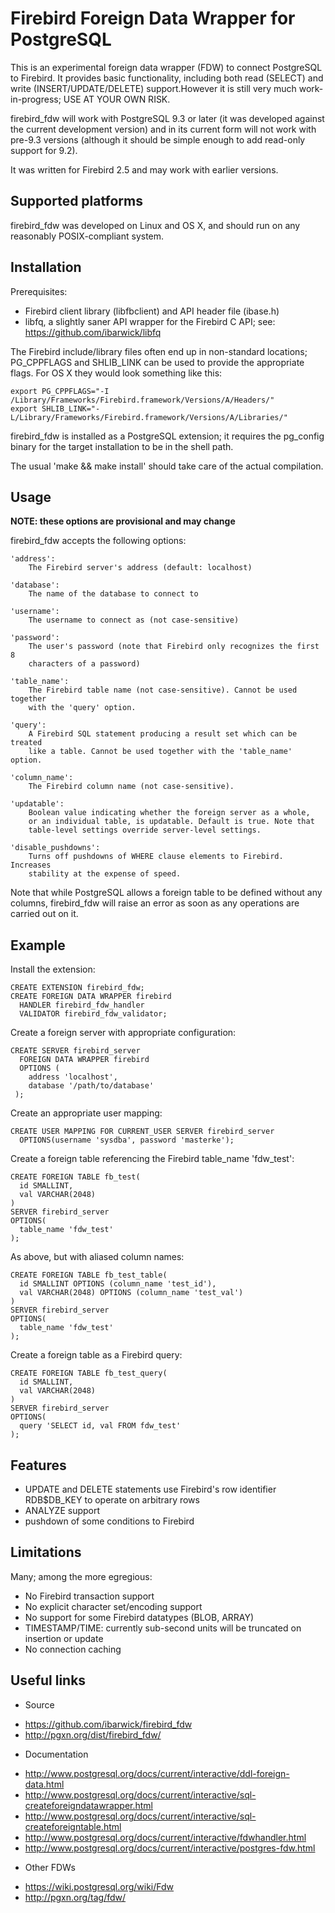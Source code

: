 Firebird Foreign Data Wrapper for PostgreSQL
============================================

This is an experimental foreign data wrapper (FDW) to connect PostgreSQL
to Firebird. It provides basic functionality, including both read (SELECT)
and write (INSERT/UPDATE/DELETE) support.However it is still very much
work-in-progress; USE AT YOUR OWN RISK.

firebird_fdw will work with PostgreSQL 9.3 or later (it was developed
against the current development version) and in its current form will not
work with pre-9.3 versions (although it should be simple enough to add
read-only support for 9.2).

It was written for Firebird 2.5 and may work with earlier versions.


Supported platforms
-------------------

firebird_fdw was developed on Linux and OS X, and should run on any
reasonably POSIX-compliant system.


Installation
------------

Prerequisites:
- Firebird client library (libfbclient) and API header file (ibase.h)
- libfq, a slightly saner API wrapper for the Firebird C API; see:
  https://github.com/ibarwick/libfq

The Firebird include/library files often end up in non-standard locations;
PG_CPPFLAGS and SHLIB_LINK can be used to provide the appropriate flags.
For OS X they would look something like this:

    export PG_CPPFLAGS="-I /Library/Frameworks/Firebird.framework/Versions/A/Headers/"
    export SHLIB_LINK="-L/Library/Frameworks/Firebird.framework/Versions/A/Libraries/"

firebird_fdw is installed as a PostgreSQL extension; it requires the
pg_config binary for the target installation to be in the shell path.

The usual 'make && make install' should take care of the actual compilation.


Usage
-----

**NOTE: these options are provisional and may change**

firebird_fdw accepts the following options:

    'address':
        The Firebird server's address (default: localhost)

    'database':
        The name of the database to connect to

    'username':
        The username to connect as (not case-sensitive)

    'password':
        The user's password (note that Firebird only recognizes the first 8
        characters of a password)

    'table_name':
        The Firebird table name (not case-sensitive). Cannot be used together
        with the 'query' option.

    'query':
        A Firebird SQL statement producing a result set which can be treated
        like a table. Cannot be used together with the 'table_name' option.

    'column_name':
        The Firebird column name (not case-sensitive).

    'updatable':
        Boolean value indicating whether the foreign server as a whole,
        or an individual table, is updatable. Default is true. Note that
        table-level settings override server-level settings.

    'disable_pushdowns':
        Turns off pushdowns of WHERE clause elements to Firebird. Increases
        stability at the expense of speed.

Note that while PostgreSQL allows a foreign table to be defined without
any columns, firebird_fdw  will raise an error as soon as any operations
are carried out on it.


Example
-------

Install the extension:

    CREATE EXTENSION firebird_fdw;
    CREATE FOREIGN DATA WRAPPER firebird
      HANDLER firebird_fdw_handler
      VALIDATOR firebird_fdw_validator;

Create a foreign server with appropriate configuration:

    CREATE SERVER firebird_server
      FOREIGN DATA WRAPPER firebird
      OPTIONS (
        address 'localhost',
        database '/path/to/database'
     );

Create an appropriate user mapping:

    CREATE USER MAPPING FOR CURRENT_USER SERVER firebird_server
      OPTIONS(username 'sysdba', password 'masterke');

Create a foreign table referencing the Firebird table_name 'fdw_test':

    CREATE FOREIGN TABLE fb_test(
      id SMALLINT,
      val VARCHAR(2048)
    )
    SERVER firebird_server
    OPTIONS(
      table_name 'fdw_test'
    );

As above, but with aliased column names:

    CREATE FOREIGN TABLE fb_test_table(
      id SMALLINT OPTIONS (column_name 'test_id'),
      val VARCHAR(2048) OPTIONS (column_name 'test_val')
    )
    SERVER firebird_server
    OPTIONS(
      table_name 'fdw_test'
    );


Create a foreign table as a Firebird query:

    CREATE FOREIGN TABLE fb_test_query(
      id SMALLINT,
      val VARCHAR(2048)
    )
    SERVER firebird_server
    OPTIONS(
      query 'SELECT id, val FROM fdw_test'
    );


Features
--------

- UPDATE and DELETE statements use Firebird's row identifier RDB$DB_KEY
  to operate on arbitrary rows
- ANALYZE support
- pushdown of some conditions to Firebird


Limitations
-----------

Many; among the more egregious:

- No Firebird transaction support
- No explicit character set/encoding support
- No support for some Firebird datatypes (BLOB, ARRAY)
- TIMESTAMP/TIME: currently sub-second units will be truncated on
  insertion or update
- No connection caching


Useful links
------------

* Source
 - https://github.com/ibarwick/firebird_fdw
 - http://pgxn.org/dist/firebird_fdw/

* Documentation
 - http://www.postgresql.org/docs/current/interactive/ddl-foreign-data.html
 - http://www.postgresql.org/docs/current/interactive/sql-createforeigndatawrapper.html
 - http://www.postgresql.org/docs/current/interactive/sql-createforeigntable.html
 - http://www.postgresql.org/docs/current/interactive/fdwhandler.html
 - http://www.postgresql.org/docs/current/interactive/postgres-fdw.html

* Other FDWs
 - https://wiki.postgresql.org/wiki/Fdw
 - http://pgxn.org/tag/fdw/